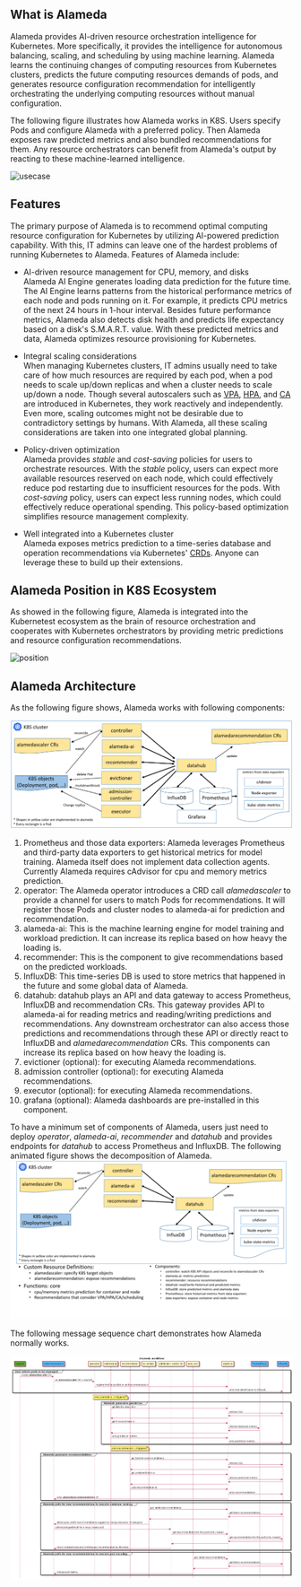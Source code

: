## What is Alameda 

Alameda provides AI-driven resource orchestration intelligence for Kubernetes. More specifically, it provides the intelligence for autonomous balancing, scaling, and scheduling by using machine learning. Alameda learns the continuing changes of computing resources from Kubernetes clusters, predicts the future computing resources demands of pods, and generates resource configuration recommendation for intelligently orchestrating the underlying computing resources without manual configuration.

The following figure illustrates how Alameda works in K8S. Users specify Pods and configure Alameda with a preferred policy. Then Alameda exposes raw predicted metrics and also bundled recommendations for them. Any resource orchestrators can benefit from Alameda's output by reacting to these machine-learned intelligence.

![usecase](./img/usecase.png)

## Features

The primary purpose of Alameda is to recommend optimal computing resource configuration for Kubernetes by utilizing AI-powered prediction capability. With this, IT admins can leave one of the hardest problems of running Kubernetes to Alameda. Features of Alameda include:

- AI-driven resource management for CPU, memory, and disks  
    Alameda AI Engine generates loading data prediction for the future time. The AI Engine learns patterns from the historical performance metrics of each node and pods running on it. For example, it predicts CPU metrics of the next 24 hours in 1-hour interval. Besides future performance metrics, Alameda also detects disk health and predicts life expectancy based on a disk's S.M.A.R.T. value. With these predicted metrics and data, Alameda optimizes resource provisioning for Kubernetes.

- Integral scaling considerations  
    When managing Kubernetes clusters, IT admins usually need to take care of how much resources are required by each pod, when a pod needs to scale up/down replicas and when a cluster needs to scale up/down a node. Though several autoscalers such as [VPA](https://github.com/kubernetes/autoscaler/tree/master/vertical-pod-autoscaler), [HPA](https://kubernetes.io/docs/tasks/run-application/horizontal-pod-autoscale/), and [CA](https://github.com/kubernetes/autoscaler/tree/master/cluster-autoscaler) are introduced in Kubernetes, they work reactively and independently. Even more, scaling outcomes might not be desirable due to contradictory settings by humans. With Alameda, all these scaling considerations are taken into one integrated global planning.

- Policy-driven optimization  
    Alameda provides *stable* and *cost-saving* policies for users to orchestrate resources. With the *stable* policy, users can expect more available resources reserved on each node, which could effectively reduce pod restarting due to insufficient resources for the pods. With *cost-saving* policy, users can expect less running nodes, which could effectively reduce operational spending. This policy-based optimization simplifies resource management complexity. 

- Well integrated into a Kubernetes cluster  
    Alameda exposes metrics prediction to a time-series database and operation recommendations via Kubernetes' [CRDs](https://kubernetes.io/docs/concepts/extend-kubernetes/api-extension/custom-resources/). Anyone can leverage these to build up their extensions.

## Alameda Position in K8S Ecosystem

As showed in the following figure, Alameda is integrated into the Kubernetest ecosystem as the brain of resource orchestration and cooperates with Kubernetes orchestrators by providing metric predictions and resource configuration recommendations.

![position](./img/position.png)

## Alameda Architecture

As the following figure shows, Alameda works with following components:

![architecture](./img/architecture.png)

1. Prometheus and those data exporters: Alameda leverages Prometheus and third-party data exporters to get historical metrics for model training. Alameda itself does not implement data collection agents. Currently Alameda requires cAdvisor for cpu and memory metrics prediction.
2. operator: The Alameda operator introduces a CRD call *alamedascaler* to provide a channel for users to match Pods for recommendations. It will register those Pods and cluster nodes to alameda-ai for prediction and recommendation.
3. alameda-ai: This is the machine learning engine for model training and workload prediction. It can increase its replica based on how heavy the loading is.
4. recommender: This is the component to give recommendations based on the predicted workloads.
5. InfluxDB: This time-series DB is used to store metrics that happened in the future and some global data of Alameda.
6. datahub: datahub plays an API and data gateway to access Prometheus, InfluxDB and recommendation CRs. This gateway provides API to alameda-ai for reading metrics and reading/writing predictions and recommendations. Any downstream orchestrator can also access those predictions and recommendations through these API or directly react to InfluxDB and *alamedarecommendation* CRs. This components can increase its replica based on how heavy the loading is.
7. evictioner (optional): for executing Alameda recommendations.
8. admission controller (optional): for executing Alameda recommendations.
9. executor (optional): for executing Alameda recommendations. 
10. grafana (optional): Alameda dashboards are pre-installed in this component.

To have a minimum set of components of Alameda, users just need to deploy *operator*, *alameda-ai*, *recommender* and *datahub* and provides endpoints for *datahub* to access Prometheus and InfluxDB. The following animated figure shows the decomposition of Alameda.
![decomposition](./img/components_animate.gif)

The following message sequence chart demonstrates how Alameda normally works.

![workflow](./img/workflow.png)


